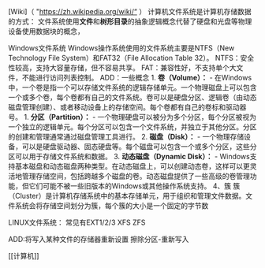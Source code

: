 [Wiki]（ "https://zh.wikipedia.org/wiki/“ ）
  计算机文件系统是计算机存储数据的方式：
	  文件系统使用**文件**和**树形目录**的抽象逻辑概念代替了硬盘和光盘等物理设备使用数据块的概念，

Windows文件系统
	Windows操作系统使用的文件系统主要是NTFS（New Technology File System）和FAT32（File Allocation Table 32）。
		NTFS：安全性较高，支持大容量存储，但不容易共享。
		FAT：兼容性好，不支持单个大文件，不能进行访问列表控制。
	ADD：一些概念 
		1. **卷（Volume）：**
		    - 在Windows中，一个卷是指一个可以存储文件系统的逻辑存储单元。一个物理磁盘上可以包含一个或多个卷，每个卷都有自己的文件系统。卷可以是硬盘分区、逻辑卷（由动态磁盘管理创建）、或者移动设备上的存储空间。每个卷都有自己的卷标和驱动器号。
		1. **分区（Partition）：**
		    - 一个物理硬盘可以被分为多个分区，每个分区被视为一个独立的逻辑单元。每个分区可以包含一个文件系统，并独立于其他分区。分区的创建和管理通常通过磁盘管理工具进行。
		2. **磁盘（Disk）：**
		    - 一个物理存储设备，可以是硬盘驱动器、固态硬盘等。每个磁盘可以包含一个或多个分区，这些分区可以用于存储文件系统和数据。
		3. **动态磁盘（Dynamic Disk）：**
	       - Windows支持基本磁盘和动态磁盘两种类型。在动态磁盘上，可以创建动态卷，这样可以更灵活地管理存储空间，包括跨越多个磁盘的卷。动态磁盘提供了一些高级的卷管理功能，但它们可能不被一些旧版本的Windows或其他操作系统支持。
	    4、簇
		    簇（Cluster）是计算机存储系统中的基本存储单元，用于组织和管理文件数据。文件系统会将存储空间划分为簇，每个簇的大小是一个固定的字节数


LINUX文件系统：
	常见有EXT1/2/3 XFS ZFS


ADD:将写入某种文件的存储器重新设置
	擦除分区-重新写入

[[计算机]]
